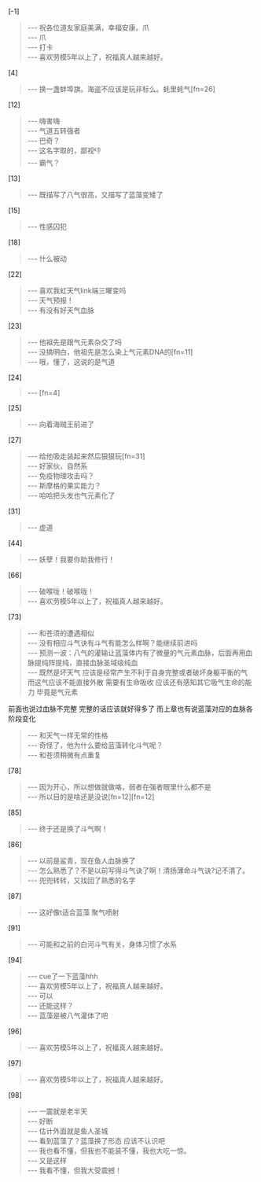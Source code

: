 
[-1] 
>--- 祝各位道友家庭美满，幸福安康。爪<br>
>--- 爪<br>
>--- 打卡<br>
>--- 喜欢劳模5年以上了，祝福真人越来越好。<br>

[4] 
>--- 换一盏蚌埠旗。海盗不应该是玩非标么。蚝里蚝气[fn=26]<br>

[12] 
>--- 嗨害嗨<br>
>--- 气道五转强者<br>
>--- 巴奇？<br>
>--- 这名字取的，鄙视👎<br>
>--- 霸气？<br>

[13] 
>--- 既描写了八气很高，又描写了蓝藻变矮了<br>

[15] 
>--- 性感囚犯<br>

[18] 
>--- 什么被动<br>

[22] 
>--- 喜欢我虹天气link端三曜变吗<br>
>--- 天气预报！<br>
>--- 有没有好天气血脉<br>

[23] 
>--- 他祖先是跟气元素杂交了吗<br>
>--- 没搞明白，他祖先是怎么染上气元素DNA的[fn=11]<br>
>--- 哦，懂了，这说的是气道<br>

[24] 
>--- [fn=4]<br>

[25] 
>--- 向着海贼王前进了<br>

[27] 
>--- 给他吸走装起来然后狠狠玩[fn=31]<br>
>--- 好家伙，自然系<br>
>--- 免疫物理攻击吗？<br>
>--- 斯摩格的果实能力？<br>
>--- 哈哈把头发也气元素化了<br>

[31] 
>--- 虚道<br>

[44] 
>--- 妖孽！我要你助我修行！<br>

[66] 
>--- 破喉咙！破喉咙！<br>
>--- 喜欢劳模5年以上了，祝福真人越来越好。<br>

[73] 
>--- 和苍须的遭遇相似<br>
>--- 没有相应斗气诀有斗气有能怎么样啊？能继续前进吗<br>
>--- 预测一波：八气的灌输让蓝藻体内有了微量的气元素血脉，后面再用血脉提纯阵提纯，直接血脉圣域级纯血<br>
>--- 既然是坏天气
应该是经常产生不利于自身完整或者破坏身躯平衡的气
而这气应该不能直接外散
需要有生命吸收
应该还有感知其它吸气生命的能力
毕竟是气元素

前面也说过血脉不完整
完整的话应该就好得多了
而上章也有说蓝藻对应的血脉各阶段变化<br>
>--- 和天气一样无常的性格<br>
>--- 奇怪了，他为什么要给蓝藻转化斗气呢？<br>
>--- 和苍须稍微有点重复<br>

[78] 
>--- 因为开心，所以想做就做咯，弱者在强者眼里什么都不是<br>
>--- 所以目的是啥还是没说[fn=12][fn=12]<br>

[85] 
>--- 终于还是换了斗气啊！<br>

[86] 
>--- 以前是鲨青，现在鱼人血脉换了<br>
>--- 怎么熟悉了？不是以前写得斗气诀了啊！清扬薄命斗气诀?记不清了。<br>
>--- 兜兜转转，又找回了熟悉的名字<br>

[87] 
>--- 这好像t适合蓝藻
聚气喷射<br>

[91] 
>--- 可能和之前的白河斗气有关，身体习惯了水系<br>

[94] 
>--- cue了一下蓝藻hhh<br>
>--- 喜欢劳模5年以上了，祝福真人越来越好。<br>
>--- 可以<br>
>--- 还能这样？<br>
>--- 蓝藻是被八气灌体了吧<br>

[96] 
>--- 喜欢劳模5年以上了，祝福真人越来越好。<br>

[97] 
>--- 喜欢劳模5年以上了，祝福真人越来越好。<br>

[98] 
>--- 一震就是老半天<br>
>--- 好断<br>
>--- 估计外面就是鱼人圣城<br>
>--- 看到蓝藻了？蓝藻换了形态 应该不认识吧<br>
>--- 我也看不懂，但我也不能装不懂，我也大吃一惊。<br>
>--- 又是这样<br>
>--- 我看不懂，但我大受震撼！<br>
